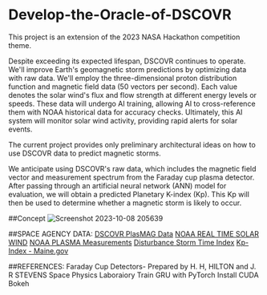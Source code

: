 # Develop-the-Oracle-of-DSCOVR
This project is an extension of the 2023 NASA Hackathon competition theme.

Despite exceeding its expected lifespan, DSCOVR continues to operate. We'll improve Earth's geomagnetic storm predictions by optimizing data with raw data. We'll employ the three-dimensional proton distribution function and magnetic field data (50 vectors per second). Each value denotes the solar wind's flux and flow strength at different energy levels or speeds. These data will undergo AI training, allowing AI to cross-reference them with NOAA historical data for accuracy checks. Ultimately, this AI system will monitor solar wind activity, providing rapid alerts for solar events.

The current project provides only preliminary architectural ideas on how to use DSCOVR data to predict magnetic storms.

We anticipate using DSCOVR's raw data, which includes the magnetic field vector and measurement spectrum from the Faraday cup plasma detector. After passing through an artificial neural network (ANN) model for evaluation, we will obtain a predicted Planetary K-index (Kp). This Kp will then be used to determine whether a magnetic storm is likely to occur.

##Concept
![Screenshot 2023-10-08 205639](https://github.com/marumaruchiii/Develop-the-Oracle-of-DSCOVR/assets/89464581/1e9ae7fa-ec24-47fa-8528-6ae064cca05d)


##SPACE AGENCY DATA:
[DSCOVR PlasMAG Data](https://www.spaceappschallenge.org/develop-the-oracle-of-dscovr-experimental-data-repository/)
[NOAA REAL TIME SOLAR WIND](https://www.swpc.noaa.gov/products/real-time-solar-wind#)
[NOAA PLASMA Measurements](https://nesdis-prod.s3.amazonaws.com/migrated/dscovr_plasmag_instrument_info_sheet.pdf?_ga=2.101728385.1069921316.1696687224-453793390.1696600630)
[Disturbance Storm Time Index](https://www.ngdc.noaa.gov/stp/geomag/dst.html)
[Kp-Index - Maine.gov](https://www.maine.gov/mema/maine-prepares/preparedness-library/geomagnetic-storms)

##REFERENCES:
Faraday Cup Detectors- Prepared by H. H, HILTON and J. R STEVENS Space Physics Laboraiory
Train GRU with PyTorch
Install CUDA
Bokeh







